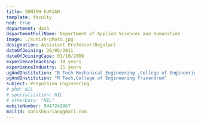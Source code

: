 ```yaml
---
title: SUNISH KURIAN
template: faculty
hod: true
department: dash
departmentFullName: Department of Applied Sciences and Humanities
image: ./sunish-photo.jpg
designation: Assistant Professor(Regular)
dateOfJoining: 26/05/2011
dateOfJoiningCape: 01/10/2009
experienceTeaching: 10 years
experienceIndustry: 15 years
ugAndInstitution: "B Tech Mechanical Engineering ,College of Engineering Trivandrum."
pgAndInstitution: "M Tech,College of Engineering Trivandrum"
subject: Propulsion Engineering
# phd: NIL
# specialization: NIL
# otherData: "NIL"
mobileNumber: 9447249867
mailid: sunishkurian@gmail.com
---
```

